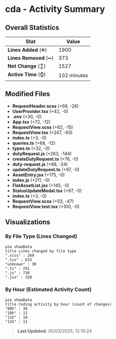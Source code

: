 # cda - Activity Summary 

## Overall Statistics

| Stat                   | Value                                                             |
| ---------------------- | ----------------------------------------------------------------- |
| **Lines Added** (➕)   | 1900                                          |
| **Lines Removed** (➖) | 373                                        |
| **Net Change** (↕)    | 1527                |
| **Active Time** (⌚)   | 102 minutes |


## Modified Files
- **RequestHeader.scss** (+66, -26)
- **UserProvider.tsx** (+42, -0)
- **.env** (+30, -0)
- **App.tsx** (+72, -12)
- **RequestView.scss** (+62, -15)
- **RequestView.tsx** (+247, -93)
- **index.ts** (+3, -0)
- **queries.ts** (+68, -12)
- **types.ts** (+32, -0)
- **dutyRequest.js** (+263, -144)
- **createDutyRequest.ts** (+76, -0)
- **duty-request.js** (+88, -24)
- **updateDutyRequest.ts** (+97, -0)
- **AssetEntry.jsx** (+175, -0)
- **index.js** (+211, -0)
- **FlatAssetList.jsx** (+145, -0)
- **StatusUpdateModal.tsx** (+67, -0)
- **index.ts** (+3, -0)
- **RequestView.scss** (+53, -47)
- **RequestView.test.tsx** (+100, -0)

## Visualizations

### By File Type (Lines Changed)

```mermaid
pie showData
title Lines changed by file type
".scss" : 269
".tsx" : 633
"unknown" : 30
".ts" : 291
".js" : 730
".jsx" : 320
```

### By Hour (Estimated Activity Count)

```mermaid
pie showData
title Coding activity by hour (count of changes)
"09h" : 30
"10h" : 11
"11h" : 18
"12h" : 11
```


> **Last Updated:** 05/03/2025, 12:19:24